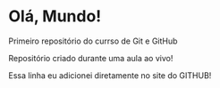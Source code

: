 # Olá, Mundo!
 Primeiro repositório do currso de Git e GitHub

 Repositório criado durante uma aula ao vivo!
 
 Essa linha eu adicionei diretamente no site do GITHUB!
